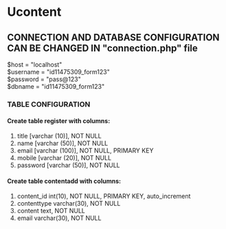 # Ucontent

## CONNECTION AND DATABASE CONFIGURATION CAN BE CHANGED IN "connection.php" file

$host = "localhost"  
$username = "id11475309_form123"  
$password = "pass@123"  
$dbname = "id11475309_form123"  

### TABLE CONFIGURATION  

#### Create table register with columns:
1. title [varchar (10)], NOT NULL
2. name  [varchar (50)], NOT NULL
3. email [varchar (100)], NOT NULL, PRIMARY KEY
4. mobile [varchar (20)], NOT NULL
5. password [varchar (50)], NOT NULL

#### Create table contentadd with columns:
1. content_id int(10), NOT NULL, PRIMARY KEY, auto_increment
2. contenttype varchar(30), NOT NULL
3. content text, NOT NULL
4. email varchar(30), NOT NULL
